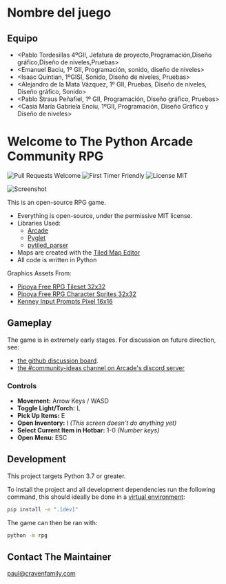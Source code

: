 # Nombre del juego

## Equipo
- <Pablo Tordesillas 4ºGII, Jefatura de proyecto,Programación,Diseño gráfico,Diseño de niveles,Pruebas>
- <Emanuel Baciu, 1º GII, Programación, sonido, diseño de niveles>
- <Isaac Quintian, 1ºGISI, Sonido, Diseño de niveles, Pruebas>
- <Alejandro de la Mata Vázquez, 1º GII, Pruebas, Diseño de niveles, Diseño gráfico, Sonido>
- <Pablo Straus Peñafiel, 1º GII, Programación, Diseño gráfico, Pruebas>
- <Casia María Gabriela Enoiu, 1ºGII, Programación, Diseño Gráfico y Diseño de niveles>

# Welcome to The Python Arcade Community RPG

![Pull Requests Welcome](https://img.shields.io/badge/PRs-welcome-success)
![First Timer Friendly](https://img.shields.io/badge/First%20Timer-friendly-informational)
![License MIT](https://img.shields.io/badge/license-MIT-success)

![Screenshot](/screenshot.png)

This is an open-source RPG game.

* Everything is open-source, under the permissive MIT license.
* Libraries Used:
  * [Arcade](https://github.com/pythonarcade/arcade)
  * [Pyglet](https://github.com/pyglet/pyglet)
  * [pytiled_parser](https://github.com/pythonarcade/pytiled_parser)
* Maps are created with the [Tiled Map Editor](https://mapeditor.org)
* All code is written in Python

Graphics Assets From:

* [Pipoya Free RPG Tileset 32x32](https://pipoya.itch.io/pipoya-rpg-tileset-32x32)
* [Pipoya Free RPG Character Sprites 32x32](https://pipoya.itch.io/pipoya-free-rpg-character-sprites-32x32)
* [Kenney Input Prompts Pixel 16x16](https://kenney.nl/assets/input-prompts-pixel-16)

## Gameplay

The game is in extremely early stages. For discussion on future direction, see:
* [the github discussion board](https://github.com/pythonarcade/community-rpg/discussions).
* [the #community-ideas channel on Arcade's discord server](https://discord.com/channels/458662222697070613/704736572603629589)

### Controls
- **Movement:** Arrow Keys / WASD
- **Toggle Light/Torch:** L
- **Pick Up Items:** E
- **Open Inventory:** I *(This screen doesn't do anything yet)*
- **Select Current Item in Hotbar:** 1-0 *(Number keys)*
- **Open Menu:** ESC

## Development

This project targets Python 3.7 or greater.

To install the project and all development dependencies run the following command, this should ideally be done in a [virtual environment](https://docs.python.org/3/tutorial/venv.html):

```bash
pip install -e ".[dev]"
```

The game can then be ran with:

```bash
python -m rpg
```

## Contact The Maintainer

paul@cravenfamily.com
